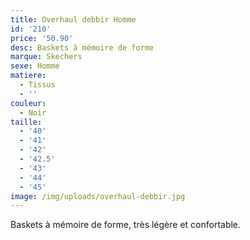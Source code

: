 ```yaml
---
title: Overhaul debbir Homme
id: '210'
price: '50.90'
desc: Baskets à mémoire de forme
marque: Skechers
sexe: Homme
matiere:
  - Tissus
  - ''
couleur:
  - Noir
taille:
  - '40'
  - '41'
  - '42'
  - '42.5'
  - '43'
  - '44'
  - '45'
image: /img/uploads/overhaul-debbir.jpg
---
```

Baskets à mémoire de forme, très légère et confortable.
